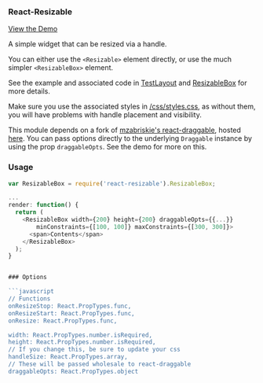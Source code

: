 ### React-Resizable

[View the Demo](https://strml.github.io/react-resizable/examples/1.html)

A simple widget that can be resized via a handle.

You can either use the `<Resizable>` element directly, or use the much simpler `<ResizableBox>` element.

See the example and associated code in [TestLayout](/test/TestLayout.jsx) and
[ResizableBox](/lib/ResizableBox.jsx) for more details.

Make sure you use the associated styles in [/css/styles.css](/css/styles.css), as without them, you will have
problems with handle placement and visibility.

This module depends on a fork of [mzabriskie's react-draggable](https://github.com/mzabriskie/react-draggable),
hosted [here](https://github.com/strml/react-draggable). You can pass options directly to the underlying `Draggable`
instance by using the prop `draggableOpts`. See the demo for more on this.


### Usage

```javascript
var ResizableBox = require('react-resizable').ResizableBox;

...
render: function() {
  return (
    <ResizableBox width={200} height={200} draggableOpts={{...}}
        minConstraints={[100, 100]} maxConstraints={[300, 300]}>
      <span>Contents</span>
    </ResizableBox>
  );
}


### Options

```javascript
// Functions
onResizeStop: React.PropTypes.func,
onResizeStart: React.PropTypes.func,
onResize: React.PropTypes.func,

width: React.PropTypes.number.isRequired,
height: React.PropTypes.number.isRequired,
// If you change this, be sure to update your css
handleSize: React.PropTypes.array,
// These will be passed wholesale to react-draggable
draggableOpts: React.PropTypes.object
```
